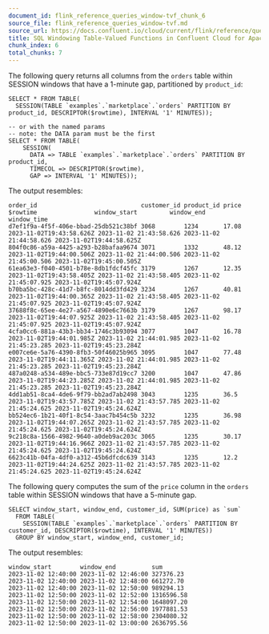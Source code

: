 ```yaml
---
document_id: flink_reference_queries_window-tvf_chunk_6
source_file: flink_reference_queries_window-tvf.md
source_url: https://docs.confluent.io/cloud/current/flink/reference/queries/window-tvf.html
title: SQL Windowing Table-Valued Functions in Confluent Cloud for Apache Flink
chunk_index: 6
total_chunks: 7
---
```


The following query returns all columns from the `orders` table within SESSION windows that have a 1-minute gap, partitioned by `product_id`:

    SELECT * FROM TABLE(
      SESSION(TABLE `examples`.`marketplace`.`orders` PARTITION BY product_id, DESCRIPTOR($rowtime), INTERVAL '1' MINUTES));

    -- or with the named params
    -- note: the DATA param must be the first
    SELECT * FROM TABLE(
        SESSION(
          DATA => TABLE `examples`.`marketplace`.`orders` PARTITION BY product_id,
          TIMECOL => DESCRIPTOR($rowtime),
          GAP => INTERVAL '1' MINUTES));

The output resembles:

    order_id                             customer_id product_id price     $rowtime                window_start         window_end           window_time
    d7ef1f9a-4f5f-406e-bbad-25db521c38bf 3068        1234       17.08     2023-11-02T19:43:58.626Z 2023-11-02 21:43:58.626 2023-11-02 21:44:58.626 2023-11-02T19:44:58.625Z
    804f0c86-a59a-4425-a293-b28bafaa9674 3071        1332       48.12     2023-11-02T19:44:00.506Z 2023-11-02 21:44:00.506 2023-11-02 21:45:00.506 2023-11-02T19:45:00.505Z
    61ea63e3-f040-4501-b78e-8db1fdcf45fc 3179        1267       12.35     2023-11-02T19:43:58.405Z 2023-11-02 21:43:58.405 2023-11-02 21:45:07.925 2023-11-02T19:45:07.924Z
    b70ba5bc-428c-41d7-b8fc-8014dd3fd429 3234        1267       40.81     2023-11-02T19:44:00.365Z 2023-11-02 21:43:58.405 2023-11-02 21:45:07.925 2023-11-02T19:45:07.924Z
    37688f8c-65ee-4e27-a567-4890e6c7663b 3179        1267       98.17     2023-11-02T19:44:07.925Z 2023-11-02 21:43:58.405 2023-11-02 21:45:07.925 2023-11-02T19:45:07.924Z
    4cfa0cc6-881a-43b3-bb34-1746c3b93094 3077        1047       16.78     2023-11-02T19:44:01.985Z 2023-11-02 21:44:01.985 2023-11-02 21:45:23.285 2023-11-02T19:45:23.284Z
    e007ce6e-5a76-4390-8fb3-50f46025b965 3095        1047       77.48     2023-11-02T19:44:11.365Z 2023-11-02 21:44:01.985 2023-11-02 21:45:23.285 2023-11-02T19:45:23.284Z
    487a0248-a534-489e-bbc5-733e87d19cc7 3200        1047       47.86     2023-11-02T19:44:23.285Z 2023-11-02 21:44:01.985 2023-11-02 21:45:23.285 2023-11-02T19:45:23.284Z
    4dd1ab51-8ca4-4de6-9f79-bb2ad7ab2498 3043        1235       36.5      2023-11-02T19:43:57.785Z 2023-11-02 21:43:57.785 2023-11-02 21:45:24.625 2023-11-02T19:45:24.624Z
    bb524ec6-1b21-40f1-8c54-3aac7b454c5b 3232        1235       36.98     2023-11-02T19:44:07.265Z 2023-11-02 21:43:57.785 2023-11-02 21:45:24.625 2023-11-02T19:45:24.624Z
    9c218c8a-1566-4982-9640-a0deb9ac203c 3065        1235       30.17     2023-11-02T19:44:16.966Z 2023-11-02 21:43:57.785 2023-11-02 21:45:24.625 2023-11-02T19:45:24.624Z
    6623c41b-04fa-4df0-a312-45b6dfcdc639 3143        1235       12.2      2023-11-02T19:44:24.625Z 2023-11-02 21:43:57.785 2023-11-02 21:45:24.625 2023-11-02T19:45:24.624Z

The following query computes the sum of the `price` column in the `orders` table within SESSION windows that have a 5-minute gap.

    SELECT window_start, window_end, customer_id, SUM(price) as `sum`
      FROM TABLE(
        SESSION(TABLE `examples`.`marketplace`.`orders` PARTITION BY customer_id, DESCRIPTOR($rowtime), INTERVAL '1' MINUTES))
      GROUP BY window_start, window_end, customer_id;

The output resembles:

    window_start        window_end          sum
    2023-11-02 12:40:00 2023-11-02 12:46:00 327376.23
    2023-11-02 12:40:00 2023-11-02 12:48:00 661272.70
    2023-11-02 12:40:00 2023-11-02 12:50:00 989294.13
    2023-11-02 12:50:00 2023-11-02 12:52:00 1316596.58
    2023-11-02 12:50:00 2023-11-02 12:54:00 1648097.20
    2023-11-02 12:50:00 2023-11-02 12:56:00 1977881.53
    2023-11-02 12:50:00 2023-11-02 12:58:00 2304080.32
    2023-11-02 12:50:00 2023-11-02 13:00:00 2636795.56
